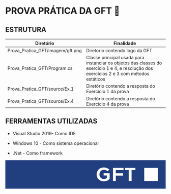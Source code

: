 # PROVA PRÁTICA DA GFT 📝


## ESTRUTURA 

| Diretório                    	| Finalidade       	                                                                                        | 
|------------------------------	|---------------------------------------------------------------------------------------------------------- |
|Prova_Pratica_GFT/imagem/gft.png    	|  Diretorio contendo logo da GFT |
|Prova_Pratica_GFT/Program.cs |  Classe principal usada para instanciar os objetos das classes do exercício 1 e 4, e resolução dos exercícios 2 e 3 com métodos estáticos  
|Prova_Pratica_GFT/source/Ex.1       	|  Diretório contendo a resposta do  Exercício 1 da prova                          |
|Prova_Pratica_GFT/source/Ex.4	       |  Diretório contendo a resposta do  Exercício 4 da prova                          	 |


## FERRAMENTAS UTILIZADAS

* Visual Studio 2019- Como IDE

* Windows 10 - Como sistema operacional

* .Net - Como framework

 ![GFT](Prova_Pratica_GFT/imagem/gft.png)

